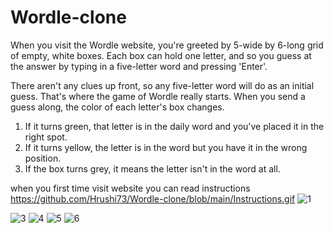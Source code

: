 # Wordle-clone
When you visit the Wordle website, you're greeted by 5-wide by 6-long grid of empty, white boxes. Each box can hold one letter, and so you guess at the answer by typing in a five-letter word and pressing 'Enter'.

There aren't any clues up front, so any five-letter word will do as an initial guess. That's where the game of Wordle really starts. When you send a guess along, the color of each letter's box changes.

1. If it turns green, that letter is in the daily word and you've placed it in the right spot.
2. If it turns yellow, the letter is in the word but you have it in the wrong position.
3. If the box turns grey, it means the letter isn't in the word at all.

when you first time visit website you can read instructions 
https://github.com/Hrushi73/Wordle-clone/blob/main/Instructions.gif
![1](https://user-images.githubusercontent.com/78737552/182459183-30575a20-8a14-4677-8c0b-44069e7c9f18.png)


![3](https://user-images.githubusercontent.com/78737552/182459256-1117bbad-4269-42c6-a027-92b4bc21bf02.png)
![4](https://user-images.githubusercontent.com/78737552/182459266-c2008c85-6a23-4ed4-890f-435ddd976244.png)
![5](https://user-images.githubusercontent.com/78737552/182459273-05616aa5-3754-4a13-b090-fecdb2f5cdc6.png)
![6](https://user-images.githubusercontent.com/78737552/182459293-efe46596-bcca-459c-a27d-165aef2f5942.png)
